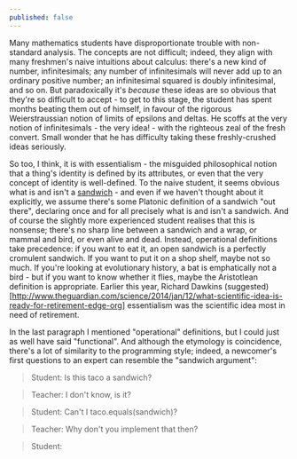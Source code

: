 ```yaml
---
published: false
---
```


Many mathematics students have disproportionate trouble with non-standard analysis. The concepts are not difficult; indeed, they align with many freshmen's naive intuitions about calculus: there's a new kind of number, infinitesimals; any number of infinitesimals will never add up to an ordinary positive number; an infinitesimal squared is doubly infinitesimal, and so on. But paradoxically it's *because* these ideas are so obvious that they're so difficult to accept - to get to this stage, the student has spent months beating them out of himself, in favour of the rigorous Weierstraussian notion of limits of epsilons and deltas. He scoffs at the very notion of infinitesimals - the very idea! - with the righteous zeal of the fresh convert. Small wonder that he has difficulty taking these freshly-crushed ideas seriously.

So too, I think, it is with essentialism - the misguided philosophical notion that a thing's identity is defined by its attributes, or even that the very concept of identity is well-defined. To the naive student, it seems obvious what is and isn't a [sandwich](https://medium.com/@kmikeym/is-this-a-sandwich-50b1317eb3f5) - and even if we haven't thought about it explicitly, we assume there's some Platonic definition of a sandwich "out there", declaring once and for all precisely what is and isn't a sandwich. And of course the slightly more experienced student realises that this is nonsense; there's no sharp line between a sandwich and a wrap, or mammal and bird, or even alive and dead. Instead, operational definitions take precedence: if you want to eat it, an open sandwich is a perfectly cromulent sandwich. If you want to put it on a shop shelf, maybe not so much. If you're looking at evolutionary history, a bat is emphatically not a bird - but if you want to know whether it flies, maybe the Aristotlean definition is appropriate. Earlier this year, Richard Dawkins (suggested)[http://www.theguardian.com/science/2014/jan/12/what-scientific-idea-is-ready-for-retirement-edge-org] essentialism was the scientific idea most in need of retirement.

In the last paragraph I mentioned "operational" definitions, but I could just as well have said "functional". And although the etymology is coincidence, there's a lot of similarity to the programming style; indeed, a newcomer's first questions to an expert can resemble the "sandwich argument":

> Student: Is this taco a sandwich?

> Teacher: I don't know, is it?

> Student: Can't I taco.equals(sandwich)?

> Teacher: Why don't you implement that then?

> Student: 